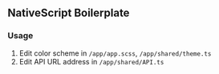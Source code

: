 ## NativeScript Boilerplate

### Usage

1. Edit color scheme in `/app/app.scss`, `/app/shared/theme.ts`
2. Edit API URL address in `/app/shared/API.ts`
